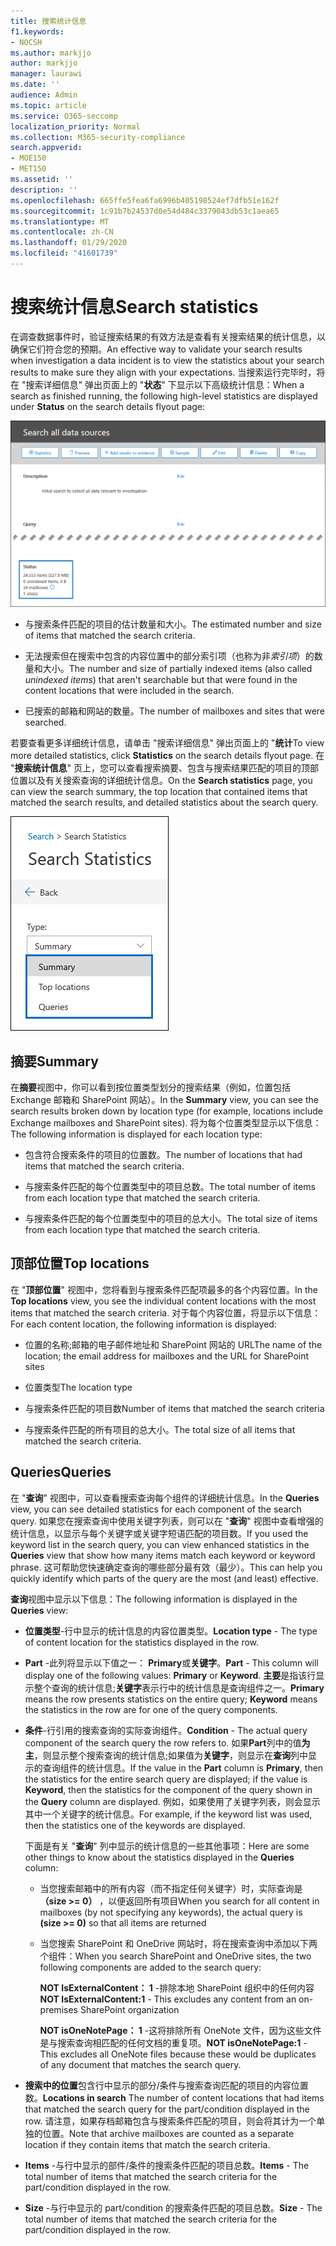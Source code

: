 ```yaml
---
title: 搜索统计信息
f1.keywords:
- NOCSH
ms.author: markjjo
author: markjjo
manager: laurawi
ms.date: ''
audience: Admin
ms.topic: article
ms.service: O365-seccomp
localization_priority: Normal
ms.collection: M365-security-compliance
search.appverid:
- MOE150
- MET150
ms.assetid: ''
description: ''
ms.openlocfilehash: 665ffe5fea6fa6996b405198524ef7dfb51e162f
ms.sourcegitcommit: 1c91b7b24537d0e54d484c3379043db53c1aea65
ms.translationtype: MT
ms.contentlocale: zh-CN
ms.lasthandoff: 01/29/2020
ms.locfileid: "41601739"
---
```

# <a name="search-statistics"></a><span data-ttu-id="9de8e-102">搜索统计信息</span><span class="sxs-lookup"><span data-stu-id="9de8e-102">Search statistics</span></span>

<span data-ttu-id="9de8e-103">在调查数据事件时，验证搜索结果的有效方法是查看有关搜索结果的统计信息，以确保它们符合您的预期。</span><span class="sxs-lookup"><span data-stu-id="9de8e-103">An effective way to validate your search results when investigation a data incident is to view the statistics about your search results to make sure they align with your expectations.</span></span> <span data-ttu-id="9de8e-104">当搜索运行完毕时，将在 "搜索详细信息" 弹出页面上的 "**状态**" 下显示以下高级统计信息：</span><span class="sxs-lookup"><span data-stu-id="9de8e-104">When a search as finished running, the following high-level statistics are displayed under **Status** on the search details flyout page:</span></span>

![在 "搜索详细信息" 弹出页面上搜索 statisics](media/SearchDetailsFlyout.png)

- <span data-ttu-id="9de8e-106">与搜索条件匹配的项目的估计数量和大小。</span><span class="sxs-lookup"><span data-stu-id="9de8e-106">The estimated number and size of items that matched the search criteria.</span></span>

- <span data-ttu-id="9de8e-107">无法搜索但在搜索中包含的内容位置中的部分索引项（也称为非*索引项*）的数量和大小。</span><span class="sxs-lookup"><span data-stu-id="9de8e-107">The number and size of partially indexed items (also called *unindexed items*) that aren't searchable but that were found in the content locations that were included in the search.</span></span>

- <span data-ttu-id="9de8e-108">已搜索的邮箱和网站的数量。</span><span class="sxs-lookup"><span data-stu-id="9de8e-108">The number of mailboxes and sites that were searched.</span></span>

<span data-ttu-id="9de8e-109">若要查看更多详细统计信息，请单击 "搜索详细信息" 弹出页面上的 "**统计**</span><span class="sxs-lookup"><span data-stu-id="9de8e-109">To view more detailed statistics, click **Statistics** on the search details flyout page.</span></span> <span data-ttu-id="9de8e-110">在 "**搜索统计信息**" 页上，您可以查看搜索摘要、包含与搜索结果匹配的项目的顶部位置以及有关搜索查询的详细统计信息。</span><span class="sxs-lookup"><span data-stu-id="9de8e-110">On the **Search statistics** page, you can view the search summary, the top location that contained items that matched the search results, and detailed statistics about the search query.</span></span>

![搜索统计信息下拉列表](media/SearchStatisticsDropDownList.png)

## <a name="summary"></a><span data-ttu-id="9de8e-112">摘要</span><span class="sxs-lookup"><span data-stu-id="9de8e-112">Summary</span></span>

<span data-ttu-id="9de8e-113">在**摘要**视图中，你可以看到按位置类型划分的搜索结果（例如，位置包括 Exchange 邮箱和 SharePoint 网站）。</span><span class="sxs-lookup"><span data-stu-id="9de8e-113">In the **Summary** view, you can see the search results broken down by location type (for example, locations include Exchange mailboxes and SharePoint sites).</span></span> <span data-ttu-id="9de8e-114">将为每个位置类型显示以下信息：</span><span class="sxs-lookup"><span data-stu-id="9de8e-114">The following information is displayed for each location type:</span></span>

- <span data-ttu-id="9de8e-115">包含符合搜索条件的项目的位置数。</span><span class="sxs-lookup"><span data-stu-id="9de8e-115">The number of locations that had items that matched the search criteria.</span></span>

- <span data-ttu-id="9de8e-116">与搜索条件匹配的每个位置类型中的项目总数。</span><span class="sxs-lookup"><span data-stu-id="9de8e-116">The total number of items from each location type that matched the search criteria.</span></span>

- <span data-ttu-id="9de8e-117">与搜索条件匹配的每个位置类型中的项目的总大小。</span><span class="sxs-lookup"><span data-stu-id="9de8e-117">The total size of items from each location type that matched the search criteria.</span></span>

## <a name="top-locations"></a><span data-ttu-id="9de8e-118">顶部位置</span><span class="sxs-lookup"><span data-stu-id="9de8e-118">Top locations</span></span>

<span data-ttu-id="9de8e-119">在 "**顶部位置**" 视图中，您将看到与搜索条件匹配项最多的各个内容位置。</span><span class="sxs-lookup"><span data-stu-id="9de8e-119">In the **Top locations** view, you see the individual content locations with the most items that matched the search criteria.</span></span> <span data-ttu-id="9de8e-120">对于每个内容位置，将显示以下信息：</span><span class="sxs-lookup"><span data-stu-id="9de8e-120">For each content location, the following information is displayed:</span></span>

- <span data-ttu-id="9de8e-121">位置的名称;邮箱的电子邮件地址和 SharePoint 网站的 URL</span><span class="sxs-lookup"><span data-stu-id="9de8e-121">The name of the location; the email address for mailboxes and the URL for SharePoint sites</span></span>

- <span data-ttu-id="9de8e-122">位置类型</span><span class="sxs-lookup"><span data-stu-id="9de8e-122">The location type</span></span>

- <span data-ttu-id="9de8e-123">与搜索条件匹配的项目数</span><span class="sxs-lookup"><span data-stu-id="9de8e-123">Number of items that matched the search criteria</span></span>

- <span data-ttu-id="9de8e-124">与搜索条件匹配的所有项目的总大小。</span><span class="sxs-lookup"><span data-stu-id="9de8e-124">The total size of all items that matched the search criteria.</span></span>

## <a name="queries"></a><span data-ttu-id="9de8e-125">Queries</span><span class="sxs-lookup"><span data-stu-id="9de8e-125">Queries</span></span>

<span data-ttu-id="9de8e-126">在 "**查询**" 视图中，可以查看搜索查询每个组件的详细统计信息。</span><span class="sxs-lookup"><span data-stu-id="9de8e-126">In the **Queries** view, you can see detailed statistics for each component of the search query.</span></span> <span data-ttu-id="9de8e-127">如果您在搜索查询中使用关键字列表，则可以在 "**查询**" 视图中查看增强的统计信息，以显示与每个关键字或关键字短语匹配的项目数。</span><span class="sxs-lookup"><span data-stu-id="9de8e-127">If you used the keyword list in the search query, you can view enhanced statistics in the **Queries** view  that show how many items match each keyword or keyword phrase.</span></span> <span data-ttu-id="9de8e-128">这可帮助您快速确定查询的哪些部分最有效（最少）。</span><span class="sxs-lookup"><span data-stu-id="9de8e-128">This can help you quickly identify which parts of the query are the most (and least) effective.</span></span> 

<span data-ttu-id="9de8e-129">**查询**视图中显示以下信息：</span><span class="sxs-lookup"><span data-stu-id="9de8e-129">The following information is displayed in the **Queries** view:</span></span>

 - <span data-ttu-id="9de8e-130">**位置类型**-行中显示的统计信息的内容位置类型。</span><span class="sxs-lookup"><span data-stu-id="9de8e-130">**Location type** - The type of content location for the statistics displayed in the row.</span></span>

- <span data-ttu-id="9de8e-131">**Part** -此列将显示以下值之一： **Primary**或**关键字**。</span><span class="sxs-lookup"><span data-stu-id="9de8e-131">**Part** - This column will display one of the following values: **Primary** or **Keyword**.</span></span> <span data-ttu-id="9de8e-132">**主要**是指该行显示整个查询的统计信息;**关键字**表示行中的统计信息是查询组件之一。</span><span class="sxs-lookup"><span data-stu-id="9de8e-132">**Primary** means the row presents statistics on the entire query; **Keyword** means the statistics in the row are for one of the query components.</span></span>

- <span data-ttu-id="9de8e-133">**条件**-行引用的搜索查询的实际查询组件。</span><span class="sxs-lookup"><span data-stu-id="9de8e-133">**Condition** - The actual query component of the search query the row refers to.</span></span> <span data-ttu-id="9de8e-134">如果**Part**列中的值**为主**，则显示整个搜索查询的统计信息;如果值为**关键字**，则显示在**查询**列中显示的查询组件的统计信息。</span><span class="sxs-lookup"><span data-stu-id="9de8e-134">If the value in the **Part** column is **Primary**, then the statistics for the entire search query are displayed; if the value is **Keyword**, then the statistics for the component of the query shown in the **Query** column are displayed.</span></span> <span data-ttu-id="9de8e-135">例如，如果使用了关键字列表，则会显示其中一个关键字的统计信息。</span><span class="sxs-lookup"><span data-stu-id="9de8e-135">For example, if the keyword list was used, then the statistics one of the keywords are displayed.</span></span>

  <span data-ttu-id="9de8e-136">下面是有关 "**查询**" 列中显示的统计信息的一些其他事项：</span><span class="sxs-lookup"><span data-stu-id="9de8e-136">Here are some other things to know about the statistics displayed in the **Queries** column:</span></span>
  
  - <span data-ttu-id="9de8e-137">当您搜索邮箱中的所有内容（而不指定任何关键字）时，实际查询是 **（size >= 0）** ，以便返回所有项目</span><span class="sxs-lookup"><span data-stu-id="9de8e-137">When you search for all content in mailboxes (by not specifying any keywords), the actual query is **(size >= 0)** so that all items are returned</span></span>
  
  - <span data-ttu-id="9de8e-138">当您搜索 SharePoint 和 OneDrive 网站时，将在搜索查询中添加以下两个组件：</span><span class="sxs-lookup"><span data-stu-id="9de8e-138">When you search SharePoint and OneDrive sites, the two following components are added to the search query:</span></span>
    
    <span data-ttu-id="9de8e-139">**NOT IsExternalContent： 1** -排除本地 SharePoint 组织中的任何内容</span><span class="sxs-lookup"><span data-stu-id="9de8e-139">**NOT IsExternalContent:1** - This excludes any content from an on-premises SharePoint organization</span></span>
    
    <span data-ttu-id="9de8e-140">**NOT isOneNotePage： 1** -这将排除所有 OneNote 文件，因为这些文件是与搜索查询相匹配的任何文档的重复项。</span><span class="sxs-lookup"><span data-stu-id="9de8e-140">**NOT isOneNotePage:1** - This excludes all OneNote files because these would be duplicates of any document that matches the search query.</span></span>

- <span data-ttu-id="9de8e-141">**搜索中的位置**包含行中显示的部分/条件与搜索查询匹配的项目的内容位置数。</span><span class="sxs-lookup"><span data-stu-id="9de8e-141">**Locations in search** The number of content locations that had items that matched the search query for the part/condition displayed in the row.</span></span> <span data-ttu-id="9de8e-142">请注意，如果存档邮箱包含与搜索条件匹配的项目，则会将其计为一个单独的位置。</span><span class="sxs-lookup"><span data-stu-id="9de8e-142">Note that archive mailboxes are counted as a separate location if they contain items that match the search criteria.</span></span>

- <span data-ttu-id="9de8e-143">**Items** -与行中显示的部件/条件的搜索条件匹配的项目总数。</span><span class="sxs-lookup"><span data-stu-id="9de8e-143">**Items** - The total number of items that matched the search criteria for the part/condition displayed in the row.</span></span>

- <span data-ttu-id="9de8e-144">**Size** -与行中显示的 part/condition 的搜索条件匹配的项目总数。</span><span class="sxs-lookup"><span data-stu-id="9de8e-144">**Size** - The total number of items that matched the search criteria for the part/condition displayed in the row.</span></span>

